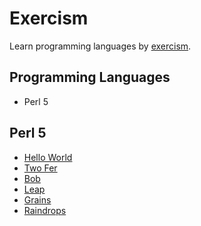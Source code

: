 # Exercism

Learn programming languages by [exercism](https://exercism.io/).

## Programming Languages

- Perl 5

## Perl 5

- [Hello World](./perl5/hello-world/)
- [Two Fer](./perl5/two-fer/)
- [Bob](./perl5/bob/)
- [Leap](./perl5/leap/)
- [Grains](./perl5/grains/)
- [Raindrops](./perl5/raindrops/)
